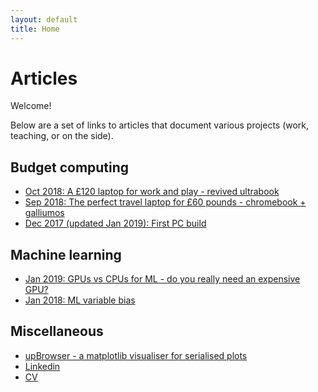 ```yaml
---
layout: default
title: Home
---
```


# Articles
Welcome! 

Below are a set of links to articles that document various projects (work, teaching, or on the side).

## Budget computing

* [Oct 2018: A £120 laptop for work and play - revived ultrabook](revived_ultrabook.md)
* [Sep 2018: The perfect travel laptop for £60 pounds - chromebook + galliumos](chromebook.md)
* [Dec 2017 (updated Jan 2019): First PC build](first_pc_build.md)

## Machine learning
* [Jan 2019: GPUs vs CPUs for ML - do you really need an expensive GPU?](gpu_vs_cpu.md)
* [Jan 2018: ML variable bias](ML_variable_eff.md)

## Miscellaneous 
* [upBrowser - a matplotlib visualiser for serialised plots](upBrowser.md)
* [Linkedin](https://www.linkedin.com/in/dan-saunders1)
* [CV](https://docs.google.com/presentation/d/1DKIxbgXLdX_WUn52feFf18cfIm6UupInGGKTr4SV7FA/edit?usp=sharing)
